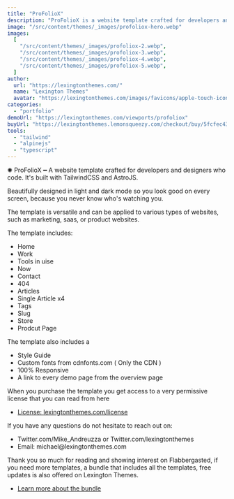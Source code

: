 ```yaml
---
title: "ProFolioX"
description: "ProFolioX is a website template crafted for developers and designers who code."
image: "/src/content/themes/_images/profoliox-hero.webp"
images:
  [
    "/src/content/themes/_images/profoliox-2.webp",
    "/src/content/themes/_images/profoliox-3.webp",
    "/src/content/themes/_images/profoliox-4.webp",
    "/src/content/themes/_images/profoliox-5.webp",
  ]
author:
  url: "https://lexingtonthemes.com/"
  name: "Lexington Themes"
  avatar: "https://lexingtonthemes.com/images/favicons/apple-touch-icon.png"
categories:
  - "portfolio"
demoUrl: "https://lexingtonthemes.com/viewports/profoliox"
buyUrl: "https://lexingtonthemes.lemonsqueezy.com/checkout/buy/5fcfec43-356f-4f81-9a20-90d9539ed9b0"
tools:
  - "tailwind"
  - "alpinejs"
  - "typescript"
---
```


<p>
  ✺ ProFolioX ━ A website template crafted for developers and designers who code. It's built
  with TailwindCSS and AstroJS.
</p>
<p>
  Beautifully designed in light and dark mode so you look good on every screen, because you never
  know who's watching you.
</p>
<p>
  The template is versatile and can be applied to various types of websites, such as marketing,
  saas, or product websites.
</p>
<p>The template includes:</p>
<ul>
  <li>Home</li>
  <li>Work</li>
  <li>Tools in uise</li>
  <li>Now</li>
  <li>Contact</li>
  <li>404</li>
  <li>Articles</li>
  <li>Single Article x4</li>
  <li>Tags</li>
  <li>Slug</li>
  <li>Store</li>
  <li>Prodcut Page</li>
</ul>
<p>The template also includes a</p>
<ul>
  <li>Style Guide</li>
  <li>Custom fonts from cdnfonts.com ( Only the CDN )</li>
  <li>100% Responsive</li>
  <li>A link to every demo page from the overview page</li>
</ul>
<p>
  When you purchase the template you get access to a very permissive license that you can read from
  here
</p>
<ul>
  <li><a href="https://lexingtonthemes.com/license/">License: lexingtonthemes.com/license</a></li>
</ul>
<p>If you have any questions do not hesitate to reach out on:</p>
<ul>
  <li>Twitter.com/Mike_Andreuzza or Twitter.com/lexingtonthemes</li>
  <li>Email: michael@lexingtonthemes.com</li>
</ul>
<p>
  Thank you so much for reading and showing interest on Flabbergasted, if you need more templates, a
  bundle that includes all the templates, free updates is also offered on Lexington Themes.
</p>
<ul>
  <li><a href="https://lexingtonthemes.com/pricing/">Learn more about the bundle</a></li>
</ul>
